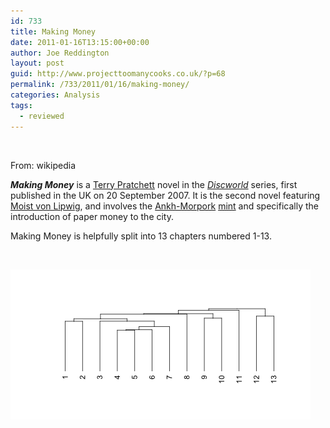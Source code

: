 ```yaml
---
id: 733
title: Making Money
date: 2011-01-16T13:15:00+00:00
author: Joe Reddington
layout: post
guid: http://www.projecttoomanycooks.co.uk/?p=68
permalink: /733/2011/01/16/making-money/
categories: Analysis
tags:
  - reviewed
---
```

&nbsp;

From: wikipedia

_**Making Money**_ is a [Terry Pratchett](http://en.wikipedia.org/wiki/Terry_Pratchett "Terry Pratchett") novel in the _[Discworld](http://en.wikipedia.org/wiki/Discworld "Discworld")_ series, first published in the UK on 20 September 2007. It is the second novel featuring [Moist von Lipwig](http://en.wikipedia.org/wiki/Moist_von_Lipwig "Moist von Lipwig"), and involves the [Ankh-Morpork](http://en.wikipedia.org/wiki/Ankh-Morpork "Ankh-Morpork") [mint](http://en.wikipedia.org/wiki/Mint_%28coin%29 "Mint (coin)") and specifically the introduction of paper money to the city.

Making Money is helpfully split into 13 chapters numbered 1-13.

&nbsp;

![Alt text](/assets/uploads/2011/01/Dendrogram-8.png)
